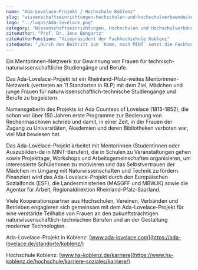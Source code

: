 ```yaml
---
name: "Ada-Lovelace-Projekt / Hochschule Koblenz"
slug: "wissenschaftseinrichtungen-hochschulen-und-hochschulverbaende/ada-lovelace-projekt-hochschule-koblenz"
logo: "../logos/Ada-lovelace.png"
category: "Wissenschaftseinrichtungen, Hochschulen und Hochschulverbände"
citeAuthor: "Prof. Dr. Jens Bongartz"
citeAuthorFunction: "Vizepräsident der Fachhochschule Koblenz"
citeQuote: "„Durch den Beitritt zum `Komm, mach MINT´ setzt die Fachhochschule Koblenz mit dem Ada-Lovelace-Projekt ein starkes Zeichen für eine stärkere Präsenz von Frauen in den technisch-naturwissenschaftlichen Studienfächern, ein Anliegen, dem wir uns bereits seit langem widmen. Das Ada-Lovelace-Projekt in Rheinland Pfalz arbeitet seit über 10 Jahren daran, Mädchen und Frauen für naturwissenschaftlich-technische Studiengänge und Berufe zu motivieren. Mit unserem Beitritt unterstützen wir den Nationalen Pakt für Frauen in MINT-Berufen mit dem bundesweit größten Mentorinnenprojekt.”"
---
```


Ein Mentorinnen-Netzwerk zur Gewinnung von Frauen für technisch-naturwissenschaftliche Studiengänge und Berufe.

Das Ada-Lovelace-Projekt ist ein Rheinland-Pfalz-weites Mentorinnen-Netzwerk (vertreten an 11 Standorten in RLP) mit dem Ziel, Mädchen und junge Frauen für naturwissenschaftlich-technische Studiengänge und Berufe zu begeistern.

Namensgeberin des Projekts ist Ada Countess of Lovelace (1815-1852), die schon vor über 150 Jahren erste Programme zur Bedienung von Rechenmaschinen schrieb und damit, in einer Zeit, in der Frauen der Zugang zu Universitäten, Akademien und deren Bibliotheken verboten war, viel Mut bewiesen hat.

Das Ada-Lovelace-Projekt arbeitet mit Mentorinnen (Studentinnen oder Auszubilden-de in MINT-Berufen), die in Schulen zu Veranstaltungen gehen sowie Projekttage, Workshops und Arbeitsgemeinschaften organisieren, um interessierte Schülerinnen zu motivieren und das Selbstvertrauen der Mädchen im Umgang mit Naturwissenschaften und Technik zu fördern.  
Finanziert wird das Ada-Lovelace-Projekt durch den Europäischen Sozialfonds (ESF), die Landesministerien (MASGFF und MBWJK) sowie die Agentur für Arbeit, Regionaldirektion Rheinland-Pfalz-Saarland.

Viele Kooperationspartner aus Hochschulen, Vereinen, Verbänden und Betrieben engagieren sich gemeinsam mit dem Ada-Lovelace-Projekt für eine verstärkte Teilhabe von Frauen an den zukunftsträchtigen naturwissenschaftlich-technischen Berufen und an der Gestaltung moderner Technologien.

Ada-Lovelace-Projekt in Koblenz: [www.ada-lovelace.com](https://ada-lovelace.de/standorte/koblenz/)

Hochschule Koblenz: [www.hs-koblenz.de/karriere](https://www.hs-koblenz.de/hochschule/karriere-soziales/karriere/)
